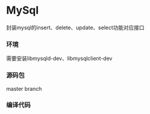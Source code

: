 # MySql
封装mysql的insert、delete、update、select功能对应接口
### 环境
需要安装libmysqld-dev、libmysqlclient-dev
### 源码包
master branch
### 编译代码

